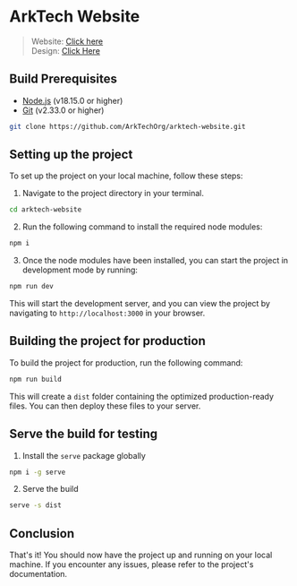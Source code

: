 # ArkTech Website

> Website: [Click here](https://ark-tech.in)\
> Design: [Click Here](https://www.figma.com/file/BvzzxtN3Yr8NEgIsQp1fkS/ArkTech?type=design&node-id=70%3A4&mode=dev)
<!--
> Docker Image: [Click here](https://hub.docker.com/r/arkapravoghosh1/arktech-website)
-->

## Build Prerequisites
- [Node.js](https://nodejs.org/en/) (v18.15.0 or higher)
- [Git](https://git-scm.com/downloads) (v2.33.0 or higher)
<!--
> Optional: [Docker](https://docs.docker.com/engine/install/) (v20.10.8 or higher)
-->

```bash
git clone https://github.com/ArkTechOrg/arktech-website.git
```

## Setting up the project

To set up the project on your local machine, follow these steps:

1. Navigate to the project directory in your terminal.

```bash
cd arktech-website
```

2. Run the following command to install the required node modules:

```bash
npm i
```

3. Once the node modules have been installed, you can start the project in development mode by running:

```bash
npm run dev
```

This will start the development server, and you can view the project by navigating to `http://localhost:3000` in your browser.

## Building the project for production

To build the project for production, run the following command:

```bash
npm run build
```

This will create a `dist` folder containing the optimized production-ready files. You can then deploy these files to your server.

## Serve the build for testing
1. Install the `serve` package globally

```bash
npm i -g serve
```

2. Serve the build

```bash
serve -s dist
```
<!--
## Deploying in Docker
#### Building the docker image and deploying it in a container
- Make sure your present working directory is the root directory of the project
- `docker build -t arktech-website:latest .` to build the docker image
<details>
    <summary>Using Docker Run</summary>

- `docker run --rm --name irlamigo-website -p 443:443/tcp -p 80:80/tcp -d arktech-website:latest` to deploy the docker image into a container
</details>
<details>
    <summary><b>Alternate:</b> Using Docker Compose</summary>

- `docker-compose up -d` to deploy the docker image into a container
</details>

> The website will be available at [https://localhost](https://localhost)

<details>
    <summary>Optional: Using a custom docker registry</summary>

### Enable the Docker registry service
- `docker run -d -p 5000:5000 --restart=always --name registry registry:2` (Run this command only once)
### Tag and push the image to the registry
- `docker tag arktech-website localhost:5000/arktech-website:latest`
- `docker push localhost:5000/arktech-website:latest`
### Deploy the image from the registry
- `docker run --rm --name arktech-website -p 443:443/tcp -p 80:80/tcp -d localhost:5000/arktech-website:latest`

</details>

**WARNING:** Doing so would expose the project to local network. Make sure you're connected to your own secure network to protect from undiscovered security vulnerabilities and to maintain the privacy of this project, or consider using a firewall for safety reasons
#### Removing the docker container and image
- `docker container stop arktech-website` to stop the docker container
> **NOTE**: If you started the container using Docker Compose, run `docker compose down` instead.
- `docker image rm arktech-website:latest` to remove the image

## Deploy prebuilt docker image

```bash
docker pull docker.io/arkapravoghosh1/arktech-website:latest
docker run --rm --name arktech-website -p 443:443/tcp -p 80:80/tcp -d arkapravoghosh1/arktech-website:latest
```
-->

## Conclusion

That's it! You should now have the project up and running on your local machine. If you encounter any issues, please refer to the project's documentation.